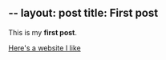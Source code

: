 --
layout: post
title: First post
---

This is my **first post**.

[Here's a website I like](http://seriouseats.com)
